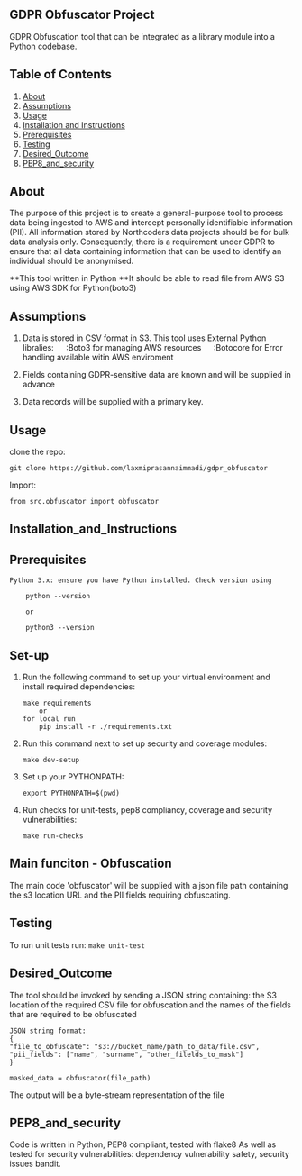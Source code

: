 ## GDPR Obfuscator Project
GDPR Obfuscation tool that can be integrated as a library module into a Python codebase.

## Table of Contents
1. [About](#about)
2. [Assumptions](#assumptions)
3. [Usage](#usage)
4. [Installation and Instructions](#installation-and-instructions)
5. [Prerequisites](#prerequisites)
6. [Testing](#testing)
7. [Desired_Outcome](#desired-outcome)
8. [PEP8_and_security](#pep8-and-security)

## About
The purpose of this project is to create a general-purpose tool to process data being ingested to AWS and intercept personally identifiable information (PII). All information stored by Northcoders data projects should be for bulk data analysis only. Consequently, there is a requirement under GDPR to ensure that all data containing information that can be used to identify an individual should be anonymised.

**This tool written in Python
**It should be able to read file from AWS S3 using AWS SDK for Python(boto3)

## Assumptions 
1. Data is stored in CSV format in S3.
    This tool uses External Python libralies:
        :Boto3 for managing AWS resources
        :Botocore for Error handling available witin AWS enviroment

2. Fields containing GDPR-sensitive data are known and will be supplied in advance

3. Data records will be supplied with a primary key.

## Usage

clone the repo:
``` 
git clone https://github.com/laxmiprasannaimmadi/gdpr_obfuscator
```

Import:
```
from src.obfuscator import obfuscator
```

## Installation_and_Instructions

## Prerequisites
    Python 3.x: ensure you have Python installed. Check version using
        
        python --version 
    
        or

        python3 --version 

## Set-up 

1. Run the following command to set up your virtual environment and install required dependencies:
    ```
    make requirements
        or
    for local run
        pip install -r ./requirements.txt
    ```

2. Run this command next to set up security and coverage modules:
    ```
    make dev-setup
    ```

3. Set up your PYTHONPATH:
    ```
    export PYTHONPATH=$(pwd)
    ```

4. Run checks for unit-tests, pep8 compliancy, coverage and security vulnerabilities:
    ```
    make run-checks
    ```

## Main funciton - Obfuscation

The main code 'obfuscator' will be supplied with a json file path containing the s3 location URL and the PII fields requiring obfuscating. 

## Testing 

To run unit tests run:
    ```
    make unit-test
    ```

## Desired_Outcome

The tool should be invoked by sending a JSON string containing: 
the S3 location of the required CSV file for obfuscation
and the names of the fields that are required to be obfuscated

```
JSON string format:
{
"file_to_obfuscate": "s3://bucket_name/path_to_data/file.csv",
"pii_fields": ["name", "surname", "other_filelds_to_mask"]
}

masked_data = obfuscator(file_path)
```

The output will be a byte-stream representation of the file

## PEP8_and_security

Code is written in Python,
PEP8 compliant, tested with flake8
As well as tested for security vulnerabilities:
dependency vulnerability safety, security issues bandit.